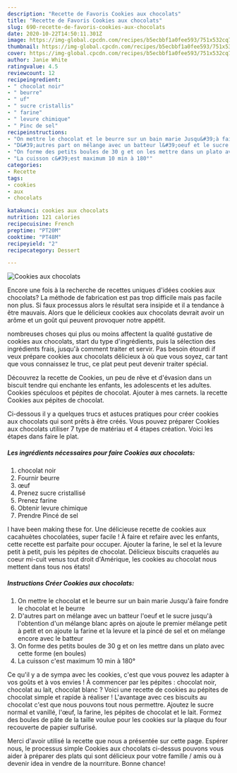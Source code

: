 ```yaml
---
description: "Recette de Favoris Cookies aux chocolats"
title: "Recette de Favoris Cookies aux chocolats"
slug: 690-recette-de-favoris-cookies-aux-chocolats
date: 2020-10-22T14:50:11.301Z
image: https://img-global.cpcdn.com/recipes/b5ecbbf1a0fee593/751x532cq70/cookies-aux-chocolats-photo-principale-de-la-recette.jpg
thumbnail: https://img-global.cpcdn.com/recipes/b5ecbbf1a0fee593/751x532cq70/cookies-aux-chocolats-photo-principale-de-la-recette.jpg
cover: https://img-global.cpcdn.com/recipes/b5ecbbf1a0fee593/751x532cq70/cookies-aux-chocolats-photo-principale-de-la-recette.jpg
author: Janie White
ratingvalue: 4.5
reviewcount: 12
recipeingredient:
- " chocolat noir"
- " beurre"
- " uf"
- " sucre cristallis"
- " farine"
- " levure chimique"
- " Pinc de sel"
recipeinstructions:
- "On mettre le chocolat et le beurre sur un bain marie Jusqu&#39;à faire fondre le chocolat et le beurre"
- "D&#39;autres part on mélange avec un batteur l&#39;oeuf et le sucre jusqu&#39;à l&#39;obtention d&#39;un mélange blanc après on ajoute le premier mélange petit à petit et on ajoute la farine et la levure et la pincé de sel et on mélange encore avec le batteur"
- "On forme des petits boules de 30 g et on les mettre dans un plato avec cette forme (en boules)"
- "La cuisson c&#39;est maximum 10 min à 180°"
categories:
- Recette
tags:
- cookies
- aux
- chocolats

katakunci: cookies aux chocolats 
nutrition: 121 calories
recipecuisine: French
preptime: "PT20M"
cooktime: "PT48M"
recipeyield: "2"
recipecategory: Dessert

---
```



![Cookies aux chocolats](https://img-global.cpcdn.com/recipes/b5ecbbf1a0fee593/751x532cq70/cookies-aux-chocolats-photo-principale-de-la-recette.jpg)

Encore une fois à la recherche de recettes uniques d'idées cookies aux chocolats? La méthode de fabrication est pas trop difficile mais pas facile non plus. Si faux processus alors le résultat sera insipide et il a tendance à être mauvais. Alors que le délicieux cookies aux chocolats devrait avoir un arôme et un goût qui peuvent provoquer notre appétit.

nombreuses choses qui plus ou moins affectent la qualité gustative de cookies aux chocolats, start du type d'ingrédients, puis la sélection des ingrédients frais, jusqu'à comment traiter et servir. Pas besoin étourdi if veux prépare cookies aux chocolats délicieux à où que vous soyez, car tant que vous connaissez le truc, ce plat peut peut devenir traiter spécial.

Découvrez la recette de Cookies, un peu de rêve et d&#39;évasion dans un biscuit tendre qui enchante les enfants, les adolescents et les adultes. Cookies spéculoos et pépites de chocolat. Ajouter à mes carnets. la recette Cookies aux pépites de chocolat.


Ci-dessous il y a quelques trucs et astuces pratiques pour créer cookies aux chocolats qui sont prêts à être créés. Vous pouvez préparer Cookies aux chocolats utiliser 7 type de matériau et 4 étapes création. Voici les étapes dans faire le plat.

<!--inarticleads1-->

##### Les ingrédients nécessaires pour faire Cookies aux chocolats:

1.   chocolat noir
1. Fournir  beurre
1.   œuf
1. Prenez  sucre cristallisé
1. Prenez  farine
1. Obtenir  levure chimique
1. Prendre  Pincé de sel


I have been making these for. Une délicieuse recette de cookies aux cacahuètes chocolatées, super facile ! À faire et refaire avec les enfants, cette recette est parfaite pour occuper. Ajouter la farine, le sel et la levure petit à petit, puis les pépites de chocolat. Délicieux biscuits craquelés au coeur mi-cuit venus tout droit d&#39;Amérique, les cookies au chocolat nous mettent dans tous nos états! 

<!--inarticleads2-->

##### Instructions Créer Cookies aux chocolats:

1. On mettre le chocolat et le beurre sur un bain marie Jusqu&#39;à faire fondre le chocolat et le beurre
1. D&#39;autres part on mélange avec un batteur l&#39;oeuf et le sucre jusqu&#39;à l&#39;obtention d&#39;un mélange blanc après on ajoute le premier mélange petit à petit et on ajoute la farine et la levure et la pincé de sel et on mélange encore avec le batteur
1. On forme des petits boules de 30 g et on les mettre dans un plato avec cette forme (en boules)
1. La cuisson c&#39;est maximum 10 min à 180°


Ce qu&#39;il y a de sympa avec les cookies, c&#39;est que vous pouvez les adapter à vos goûts et à vos envies ! À commencer par les pépites : chocolat noir, chocolat au lait, chocolat blanc ? Voici une recette de cookies au pépites de chocolat simple et rapide à réaliser ! L&#39;avantage avec ces biscuits au chocolat c&#39;est que nous pouvons tout nous permettre. Ajoutez le sucre normal et vanillé, l&#39;œuf, la farine, les pépites de chocolat et le lait. Formez des boules de pâte de la taille voulue pour les cookies sur la plaque du four recouverte de papier sulfurisé. 


Merci d'avoir utilisé la recette que nous a présentée sur cette page. Espérer nous, le processus simple Cookies aux chocolats ci-dessus pouvons vous aider à préparer des plats qui sont délicieux pour votre famille / amis ou à devenir idea in vendre de la nourriture. Bonne chance!
